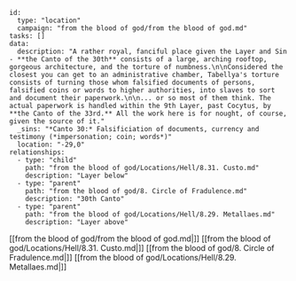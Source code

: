 
```RpgManager4
id: 
  type: "location"
  campaign: "from the blood of god/from the blood of god.md"
tasks: []
data: 
  description: "A rather royal, fanciful place given the Layer and Sin - **the Canto of the 30th** consists of a large, arching rooftop, gorgeous architecture, and the torture of numbness.\n\nConsidered the closest you can get to an administrative chamber, Tabellya's torture consists of turning those whom falsified documents of persons, falsified coins or words to higher authorities, into slaves to sort and document their paperwork.\n\n... or so most of them think. The actual paperwork is handled within the 9th Layer, past Cocytus, by **the Canto of the 33rd.** All the work here is for nought, of course, given the source of it."
  _sins: "*Canto 30:* Falsificiation of documents, currency and testimony (*impersonation; coin; words*)"
  location: "-29,0"
relationships: 
  - type: "child"
    path: "from the blood of god/Locations/Hell/8.31. Custo.md"
    description: "Layer below"
  - type: "parent"
    path: "from the blood of god/8. Circle of Fradulence.md"
    description: "30th Canto"
  - type: "parent"
    path: "from the blood of god/Locations/Hell/8.29. Metallaes.md"
    description: "Layer above"
```

[[from the blood of god/from the blood of god.md|]]
[[from the blood of god/Locations/Hell/8.31. Custo.md|]]
[[from the blood of god/8. Circle of Fradulence.md|]]
[[from the blood of god/Locations/Hell/8.29. Metallaes.md|]]